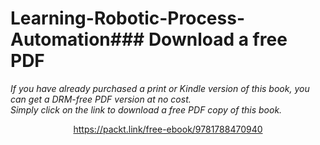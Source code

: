 


# Learning-Robotic-Process-Automation### Download a free PDF

 <i>If you have already purchased a print or Kindle version of this book, you can get a DRM-free PDF version at no cost.<br>Simply click on the link to download a free PDF copy of this book.</i>
<p align="center"> <a href="https://packt.link/free-ebook/9781788470940">https://packt.link/free-ebook/9781788470940 </a> </p>